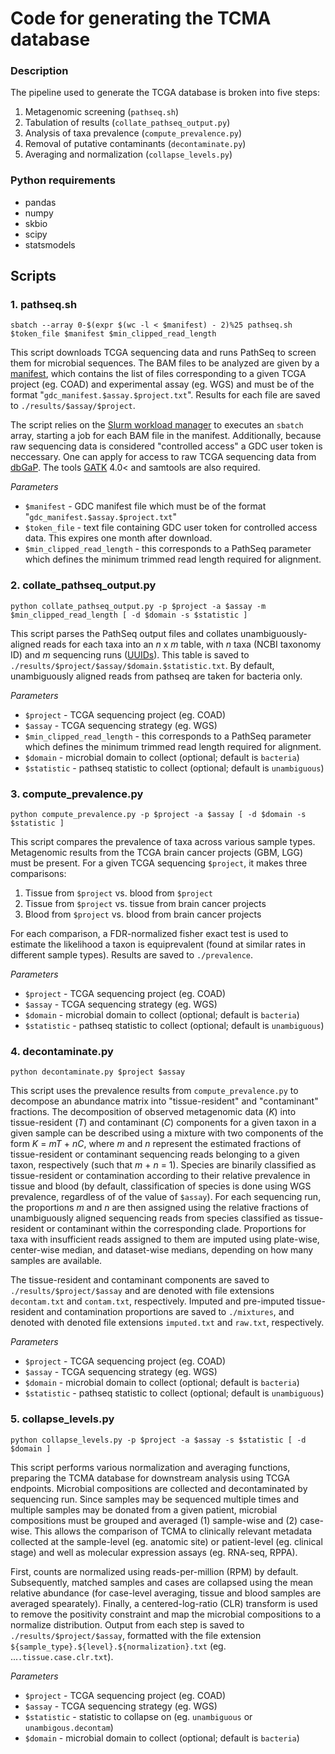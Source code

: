 # Code for generating the TCMA database

### Description

The pipeline used to generate the TCGA database is broken into five steps:

  1. Metagenomic screening (`pathseq.sh`)
  2. Tabulation of results (`collate_pathseq_output.py`)
  3. Analysis of taxa prevalence (`compute_prevalence.py`)
  4. Removal of putative contaminants (`decontaminate.py`)
  5. Averaging and normalization (`collapse_levels.py`)

### Python requirements

* pandas
* numpy
* skbio
* scipy
* statsmodels


## Scripts

### 1. pathseq.sh
~~~
sbatch --array 0-$(expr $(wc -l < $manifest) - 2)%25 pathseq.sh $token_file $manifest $min_clipped_read_length
~~~

This script downloads TCGA sequencing data and runs PathSeq to screen them for microbial sequences. The BAM files to be analyzed are given by a [manifest](https://docs.gdc.cancer.gov/Encyclopedia/pages/Manifest_File/), which contains the list of files corresponding to a given TCGA project (eg. COAD) and experimental assay (eg. WGS) and must be of the format "`gdc_manifest.$assay.$project.txt`". Results for each file are saved to `./results/$assay/$project`.

The script relies on the [Slurm workload manager](https://slurm.schedmd.com/documentation.html) to executes an `sbatch` array, starting a job for each BAM file in the manifest. Additionally, because raw sequencing data is considered "controlled access" a GDC user token is neccessary. One can apply for access to raw TCGA sequencing data from [dbGaP](https://www.ncbi.nlm.nih.gov/projects/gap/cgi-bin/study.cgi?study_id=phs000178.v1.p1). The tools [GATK](https://gatk.broadinstitute.org/hc/en-us) 4.0< and samtools are also required.

*Parameters*
  * `$manifest` - GDC manifest file which must be of the format "`gdc_manifest.$assay.$project.txt`"
  * `$token_file` - text file containing GDC user token for controlled access data. This expires one month after download.
  * `$min_clipped_read_length` - this corresponds to a PathSeq parameter which defines the minimum trimmed read length required for alignment.


### 2. collate_pathseq_output.py
~~~
python collate_pathseq_output.py -p $project -a $assay -m $min_clipped_read_length [ -d $domain -s $statistic ]
~~~
This script parses the PathSeq output files and collates unambiguously-aligned reads for each taxa into an *n* x *m* table, with *n* taxa (NCBI taxonomy ID) and *m* sequencing runs ([UUIDs](https://docs.gdc.cancer.gov/Encyclopedia/pages/UUID/)). This table is saved to `./results/$project/$assay/$domain.$statistic.txt`. By default, unambiguously aligned reads from pathseq are taken for bacteria only.

*Parameters*
  * `$project` - TCGA sequencing project (eg. COAD)
  * `$assay` - TCGA sequencing strategy (eg. WGS)
  * `$min_clipped_read_length` - this corresponds to a PathSeq parameter which defines the minimum trimmed read length required for alignment.
  * `$domain` - microbial domain to collect (optional; default is `bacteria`)
  * `$statistic` - pathseq statistic to collect (optional; default is `unambiguous`)


### 3. compute_prevalence.py
~~~
python compute_prevalence.py -p $project -a $assay [ -d $domain -s $statistic ]
~~~
This script compares the prevalence of taxa across various sample types. Metagenomic results from the TCGA brain cancer projects (GBM, LGG) must be present. For a given TCGA sequencing `$project`, it makes three comparisons:

  1. Tissue from `$project` vs. blood from `$project`
  2. Tissue from `$project` vs. tissue from brain cancer projects
  3. Blood from  `$project` vs. blood from brain cancer projects

For each comparison, a FDR-normalized fisher exact test is used to estimate the likelihood a taxon is equiprevalent (found at similar rates in different sample types). Results are saved to `./prevalence`.

*Parameters*
  * `$project` - TCGA sequencing project (eg. COAD)
  * `$assay` - TCGA sequencing strategy (eg. WGS)
  * `$domain` - microbial domain to collect (optional; default is `bacteria`)
  * `$statistic` - pathseq statistic to collect (optional; default is `unambiguous`)

### 4. decontaminate.py
~~~
python decontaminate.py $project $assay
~~~
This script uses the prevalence results from `compute_prevalence.py` to decompose an abundance matrix into "tissue-resident" and "contaminant" fractions. The decomposition of observed metagenomic data (*K*) into tissue-resident (*T*) and contaminant (*C*) components for a given taxon in a given sample can be described using a mixture with two components of the form *K* = *mT* + *nC*, where *m* and *n* represent the estimated fractions of tissue-resident or contaminant sequencing reads belonging to a given taxon, respectively (such that *m* + *n* = 1). Species are binarily classified as tissue-resident or contamination according to their relative prevalence in tissue and blood (by default, classification of species is done using WGS prevalence, regardless of of the value of `$assay`). For each sequencing run, the proportions *m* and *n* are then assigned using the relative fractions of unambiguously aligned sequencing reads from species classified as tissue-resident or contaminant within the corresponding clade. Proportions for taxa with insufficient reads assigned to them are imputed using plate-wise, center-wise median, and dataset-wise medians, depending on how many samples are available.

The tissue-resident and contaminant components are saved to `./results/$project/$assay` and are denoted with file extensions `decontam.txt` and `contam.txt`, respectively. Imputed and pre-imputed tissue-resident and contamination proportions are saved to `./mixtures`, and denoted with denoted file extensions `imputed.txt` and `raw.txt`, respectively.

*Parameters*
  * `$project` - TCGA sequencing project (eg. COAD)
  * `$assay` - TCGA sequencing strategy (eg. WGS)
  * `$domain` - microbial domain to collect (optional; default is `bacteria`)
  * `$statistic` - pathseq statistic to collect (optional; default is `unambiguous`)

### 5. collapse_levels.py
~~~
python collapse_levels.py -p $project -a $assay -s $statistic [ -d $domain ]
~~~
This script performs various normalization and averaging functions, preparing the TCMA database for downstream analysis using TCGA endpoints.  Microbial compositions are collected and decontaminated by sequencing run. Since samples may be sequenced multiple times and multiple samples may be donated from a given patient, microbial compositions must be grouped and averaged (1) sample-wise and (2) case-wise. This allows the comparison of TCMA to clinically relevant metadata collected at the sample-level (eg. anatomic site) or patient-level (eg. clinical stage) and well as molecular expression assays (eg. RNA-seq, RPPA). 

First, counts are normalized using reads-per-million (RPM) by default. Subsequently, matched samples and cases are collapsed using the mean relative abundance (for case-level averaging, tissue and blood samples are averaged spearately). Finally, a centered-log-ratio (CLR) transform is used to remove the positivity constraint and map the microbial compositions to a normalize distribution. Output from each step is saved to  `./results/$project/$assay`, formatted with the file extension `${sample_type}.${level}.${normalization}.txt` (eg. ...`.tissue.case.clr.txt`).

*Parameters*
  * `$project` - TCGA sequencing project (eg. COAD)
  * `$assay` - TCGA sequencing strategy (eg. WGS)
  * `$statistic` - statistic to collapse on (eg. `unambiguous` or `unambigous.decontam`)
  * `$domain` - microbial domain to collect (optional; default is `bacteria`)
